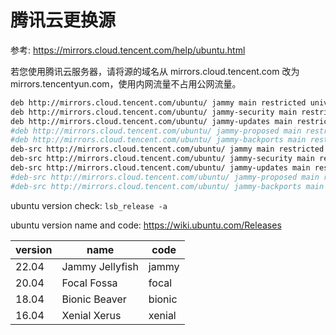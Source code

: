 # 腾讯云更换源

参考: https://mirrors.cloud.tencent.com/help/ubuntu.html

若您使用腾讯云服务器，请将源的域名从 mirrors.cloud.tencent.com 改为 mirrors.tencentyun.com，使用内网流量不占用公网流量。

```bash
deb http://mirrors.cloud.tencent.com/ubuntu/ jammy main restricted universe multiverse
deb http://mirrors.cloud.tencent.com/ubuntu/ jammy-security main restricted universe multiverse
deb http://mirrors.cloud.tencent.com/ubuntu/ jammy-updates main restricted universe multiverse
#deb http://mirrors.cloud.tencent.com/ubuntu/ jammy-proposed main restricted universe multiverse
#deb http://mirrors.cloud.tencent.com/ubuntu/ jammy-backports main restricted universe multiverse
deb-src http://mirrors.cloud.tencent.com/ubuntu/ jammy main restricted universe multiverse
deb-src http://mirrors.cloud.tencent.com/ubuntu/ jammy-security main restricted universe multiverse
deb-src http://mirrors.cloud.tencent.com/ubuntu/ jammy-updates main restricted universe multiverse
#deb-src http://mirrors.cloud.tencent.com/ubuntu/ jammy-proposed main restricted universe multiverse
#deb-src http://mirrors.cloud.tencent.com/ubuntu/ jammy-backports main restricted universe multiverse
```

ubuntu version check: `lsb_release -a`

ubuntu version name and code: https://wiki.ubuntu.com/Releases

| version | name            | code   |
| ------- | --------------- | ------ |
| 22.04   | Jammy Jellyfish | jammy  |
| 20.04   | Focal Fossa     | focal  |
| 18.04   | Bionic Beaver   | bionic |
| 16.04   | Xenial Xerus    | xenial |
